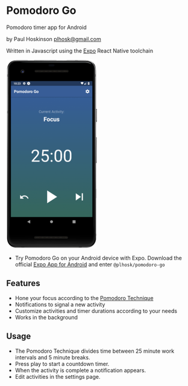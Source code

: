 # Pomodoro Go

Pomodoro timer app for Android

by Paul Hoskinson <plhosk@gmail.com>

Written in Javascript using the [Expo](https://expo.io/) React Native toolchain

<img src="https://raw.githubusercontent.com/plhosk/pomodoro-go/master/assets/screenshot.png" height="500" alt="Screenshot" />

- Try Pomodoro Go on your Android device with Expo. Download the official [Expo App for Android](https://play.google.com/store/apps/details?id=host.exp.exponent&hl=en) and enter `@plhosk/pomodoro-go`

## Features

- Hone your focus according to the [Pomodoro Technique](https://en.wikipedia.org/wiki/Pomodoro_Technique)
- Notifications to signal a new activity
- Customize activities and timer durations according to your needs
- Works in the background

## Usage

- The Pomodoro Technique divides time between 25 minute work intervals and 5 minute breaks.
- Press play to start a countdown timer.
- When the activity is complete a notification appears.
- Edit activities in the settings page.
